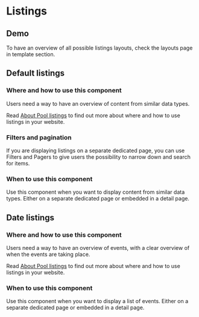# Listings

## Demo

To have an overview of all possible listings layouts, check the layouts page in template section.

## Default listings

### Where and how to use this component

Users need a way to have an overview of content from similar data types.  

Read [About Pool listings](https://webgate.ec.europa.eu/CITnet/confluence/x/vQJvK) to find out more about where and how to use listings in your website.

### Filters and pagination

If you are displaying listings on a separate dedicated page, you can use Filters and Pagers to give users the possibility to narrow down and search for items.

### When to use this component

Use this component when you want to display content from similar data types. Either on a separate dedicated page or embedded in a detail page.

## Date listings

### Where and how to use this component

Users need a way to have an overview of events, with a clear overview of when the events are taking place.  

Read [About Pool listings](https://webgate.ec.europa.eu/CITnet/confluence/x/vQJvK) to find out more about where and how to use listings in your website.

### When to use this component

Use this component when you want to display a list of events. Either on a separate dedicated page or embedded in a detail page.
